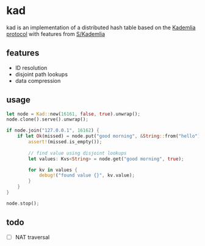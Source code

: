 # kad

kad is an implementation of a distributed hash table based on the [Kademlia protocol](https://pdos.csail.mit.edu/~petar/papers/maymounkov-kademlia-lncs.pdf) with features from [S/Kademlia](https://ieeexplore.ieee.org/document/4447808/) 

## features

- ID resolution
- disjoint path lookups
- data compression

## usage

```rust
let node = Kad::new(16161, false, true).unwrap();
node.clone().serve().unwrap();

if node.join("127.0.0.1", 16162) {
    if let Ok(missed) = node.put("good morning", &String::from("hello"), false) {
        assert!(missed.is_empty());
        
        // find value using disjoint lookups
        let values: Kvs<String> = node.get("good morning", true);

        for kv in values {
            debug!("found value {}", kv.value);
        }
    }
}

node.stop();
```

## todo

- [ ] NAT traversal